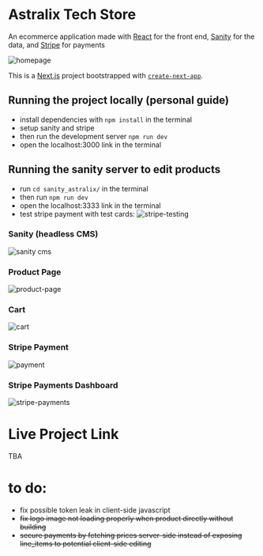 # Astralix Tech Store
An ecommerce application made with [React](https://react.dev/) for the front end, [Sanity](https://www.sanity.io/) for the data, and [Stripe](https://stripe.com/) for payments

![homepage](https://github.com/tnajim/astralix-tech-store/assets/47018694/947d4d80-3740-4a70-9c03-7648874900c7)


This is a [Next.js](https://nextjs.org/) project bootstrapped with [`create-next-app`](https://github.com/vercel/next.js/tree/canary/packages/create-next-app).

## Running the project locally (personal guide)

- install dependencies with ```npm install``` in the terminal
- setup sanity and stripe
- then run the development server ```npm run dev```
- open the localhost:3000 link in the terminal

## Running the sanity server to edit products

- run ```cd sanity_astralix/``` in the terminal
- then run ```npm run dev```
- open the localhost:3333 link in the terminal
- test stripe payment with test cards:
  ![stripe-testing](https://github.com/tnajim/astralix-tech-store/assets/47018694/98869675-b3b2-4d5e-975c-47a1edc5aa36)


### Sanity (headless CMS)
![sanity cms](https://github.com/tnajim/astralix-tech-store/assets/47018694/81f0faa6-4c95-4e00-bef8-096bf754e4b8)

### Product Page
![product-page](https://github.com/tnajim/astralix-tech-store/assets/47018694/d550e9fd-9206-4e55-8119-8a02ae0a855d)

### Cart
![cart](https://github.com/tnajim/astralix-tech-store/assets/47018694/02471986-10e2-4d2d-9c1f-46937753c304)

### Stripe Payment
![payment](https://github.com/tnajim/astralix-tech-store/assets/47018694/cbd0588c-e5f4-4846-a16d-cfa7afa5fa89)

### Stripe Payments Dashboard
![stripe-payments](https://github.com/tnajim/astralix-tech-store/assets/47018694/deed4d49-1fcc-4c17-91f2-97c52942dbb0)


# Live Project Link

TBA

# to do:
- fix possible token leak in client-side javascript
- ~~fix logo image not loading properly when product directly without building~~
- ~~secure payments by fetching prices server-side instead of exposing line_items to potential client-side editing~~
